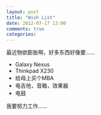 ```yaml
---
layout: post
title: "Wish List"
date: 2012-07-17 13:00
comments: true
categories: 
---
```

最近物欲膨胀啊，好多东西好像要……

* Galaxy Nexus
* Thinkpad X230
* 给母上买个MBA
* 电吉他，音箱，效果器
* 电鼓

我要努力工作……
